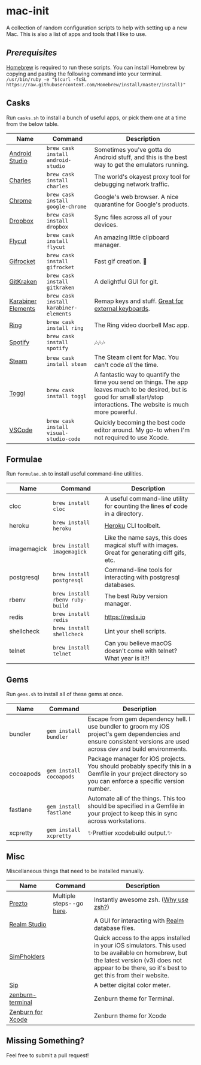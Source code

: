 # mac-init
A collection of random configuration scripts to help with setting up a new Mac. This is also a list of apps and tools that I like to use.

## _Prerequisites_
[Homebrew](http://brew.sh/) is required to run these scripts. You can install Homebrew by copying and pasting the following command into your terminal.
`/usr/bin/ruby -e "$(curl -fsSL https://raw.githubusercontent.com/Homebrew/install/master/install)"`

## Casks
Run `casks.sh` to install a bunch of useful apps, or pick them one at a time from the below table.

Name|Command|Description
---|---|---
[Android Studio](https://developer.android.com/studio/)|`brew cask install android-studio`|Sometimes you've gotta do Android stuff, and this is the best way to get the emulators running.
[Charles](https://www.charlesproxy.com/)|`brew cask install charles`|The world's okayest proxy tool for debugging network traffic.
[Chrome](https://www.google.com/chrome/)|`brew cask install google-chrome`|Google's web browser. A nice quarantine for Google's products.
[Dropbox](https://dropbox.com)|`brew cask install dropbox`|Sync files across all of your devices.
[Flycut](https://github.com/TermiT/Flycut)|`brew cask install flycut`|An amazing little clipboard manager.
[Gifrocket](http://www.gifrocket.com/)|`brew cask install gifrocket`|Fast gif creation. :rocket:
[GitKraken](https://www.gitkraken.com/)|`brew cask install gitkraken`|A delightful GUI for git.
[Karabiner Elements](https://github.com/tekezo/Karabiner-Elements)|`brew cask install karabiner-elements`|Remap keys and stuff. [Great for external keyboards](https://twitter.com/ioveracker/status/1050051898428948480).
[Ring](https://ring.com/gettheapp)|`brew cask install ring`|The Ring video doorbell Mac app.
[Spotify](https://spotify.com)|`brew cask install spotify`|:notes::notes::notes:
[Steam](http://store.steampowered.com)|`brew cask install steam`|The Steam client for Mac. You can't code _all_ the time.
[Toggl](https://toggl.com/)|`brew cask install toggl`|A fantastic way to quantify the time you send on things. The app leaves much to be desired, but is good for small start/stop interactions. The website is much more powerful.
[VSCode](https://code.visualstudio.com/)|`brew cask install visual-studio-code`|Quickly becoming the best code editor around. My go-to when I'm not required to use Xcode.

## Formulae
Run `formulae.sh` to install useful command-line utilities.

Name|Command|Description
---|---|---
cloc|`brew install cloc`|A useful command-line utility for **c**ounting the **l**ines **o**f **c**ode in a directory.
heroku|`brew install heroku`|[Heroku](https://heroku.com) CLI toolbelt.
imagemagick|`brew install imagemagick`|Like the name says, this does magical stuff with images. Great for generating diff gifs, etc.
postgresql|`brew install postgresql`|Command-line tools for interacting with postgresql databases.
rbenv|`brew install rbenv ruby-build`|The best Ruby version manager.
redis|`brew install redis`|https://redis.io
shellcheck|`brew install shellcheck`|Lint your shell scripts.
telnet|`brew install telnet`|Can you believe macOS doesn't come with telnet? What year is it?!

## Gems
Run `gems.sh` to install all of these gems at once.

Name|Command|Description
---|---|---
bundler|`gem install bundler`|Escape from gem dependency hell. I use bundler to groom my iOS project's gem dependencies and ensure consistent versions are used across dev and build environments.
cocoapods|`gem install cocoapods`|Package manager for iOS projects. You should probably specify this in a Gemfile in your project directory so you can enforce a specific version number.
fastlane|`gem install fastlane`|Automate all of the things. This too should be specified in a Gemfile in your project to keep this in sync across workstations.
xcpretty|`gem install xcpretty`|:sparkles:Prettier xcodebuild output.:sparkles:

## Misc
Miscellaneous things that need to be installed manually.

Name|Command|Description
---|---|---
[Prezto](https://github.com/sorin-ionescu/prezto)|Multiple steps--go [here](https://github.com/sorin-ionescu/prezto).|Instantly awesome zsh. ([Why use zsh?](http://www.slideshare.net/jaguardesignstudio/why-zsh-is-cooler-than-your-shell-16194692))
[Realm Studio](https://realm.io/products/realm-studio/)||A GUI for interacting with [Realm](https://realm.io) database files.
[SimPholders](https://simpholders.com/3/)||Quick access to the apps installed in your iOS simulators. This used to be available on homebrew, but the latest version (v3) does not appear to be there, so it's best to get this from their website.
[Sip](https://sipapp.io)||A better digital color meter.
[zenburn-terminal](https://github.com/bdesham/zenburn-terminal)||Zenburn theme for Terminal.
[Zenburn for Xcode](https://github.com/ioveracker/Zenburn-for-Xcode)||Zenburn theme for Xcode

## Missing Something?
Feel free to submit a pull request!
